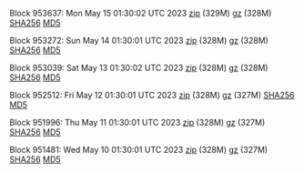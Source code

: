 Block 953637: Mon May 15 01:30:02 UTC 2023 [zip](https://files.01coin.io/mainnet/2023-05-15/bootstrap.dat.zip) (329M) [gz](https://files.01coin.io/mainnet/2023-05-15/bootstrap.dat.tar.gz) (328M) [SHA256](https://files.01coin.io/mainnet/2023-05-15/sha256.txt) [MD5](https://files.01coin.io/mainnet/2023-05-15/md5.txt)

Block 953272: Sun May 14 01:30:01 UTC 2023 [zip](https://files.01coin.io/mainnet/2023-05-14/bootstrap.dat.zip) (328M) [gz](https://files.01coin.io/mainnet/2023-05-14/bootstrap.dat.tar.gz) (328M) [SHA256](https://files.01coin.io/mainnet/2023-05-14/sha256.txt) [MD5](https://files.01coin.io/mainnet/2023-05-14/md5.txt)

Block 953039: Sat May 13 01:30:02 UTC 2023 [zip](https://files.01coin.io/mainnet/2023-05-13/bootstrap.dat.zip) (328M) [gz](https://files.01coin.io/mainnet/2023-05-13/bootstrap.dat.tar.gz) (328M) [SHA256](https://files.01coin.io/mainnet/2023-05-13/sha256.txt) [MD5](https://files.01coin.io/mainnet/2023-05-13/md5.txt)

Block 952512: Fri May 12 01:30:01 UTC 2023 [zip](https://files.01coin.io/mainnet/2023-05-12/bootstrap.dat.zip) (328M) [gz](https://files.01coin.io/mainnet/2023-05-12/bootstrap.dat.tar.gz) (327M) [SHA256](https://files.01coin.io/mainnet/2023-05-12/sha256.txt) [MD5](https://files.01coin.io/mainnet/2023-05-12/md5.txt)

Block 951996: Thu May 11 01:30:01 UTC 2023 [zip](https://files.01coin.io/mainnet/2023-05-11/bootstrap.dat.zip) (328M) [gz](https://files.01coin.io/mainnet/2023-05-11/bootstrap.dat.tar.gz) (327M) [SHA256](https://files.01coin.io/mainnet/2023-05-11/sha256.txt) [MD5](https://files.01coin.io/mainnet/2023-05-11/md5.txt)

Block 951481: Wed May 10 01:30:01 UTC 2023 [zip](https://files.01coin.io/mainnet/2023-05-10/bootstrap.dat.zip) (328M) [gz](https://files.01coin.io/mainnet/2023-05-10/bootstrap.dat.tar.gz) (327M) [SHA256](https://files.01coin.io/mainnet/2023-05-10/sha256.txt) [MD5](https://files.01coin.io/mainnet/2023-05-10/md5.txt)
